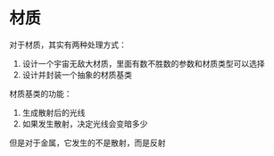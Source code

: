 # 材质

对于材质，其实有两种处理方式：
1. 设计一个宇宙无敌大材质，里面有数不胜数的参数和材质类型可以选择
2. 设计并封装一个抽象的材质基类

材质基类的功能：
1. 生成散射后的光线
2. 如果发生散射，决定光线会变暗多少

但是对于金属，它发生的不是散射，而是反射